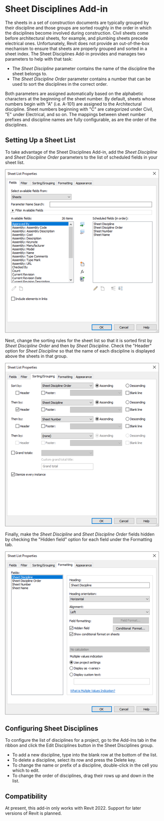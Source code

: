# Sheet Disciplines Add-in

The sheets in a set of construction documents are typically grouped by their discipline and those groups are sorted roughly in the order in which the disciplines become involved during construction. Civil sheets come before architectural sheets, for example, and plumbing sheets precede electrical ones. Unfortunately, Revit does not provide an out-of-the-box mechanism to ensure that sheets are properly grouped and sorted in a sheet index. The Sheet Disciplines Add-in provides and manages two parameters to help with that task:

- The *Sheet Discipline* parameter contains the name of the discipline the sheet belongs to.
- The *Sheet Discipline Order* parameter contains a number that can be used to sort the disciplines in the correct order.

Both parameters are assigned automatically based on the alphabetic characters at the beginning of the sheet number. By default, sheets whose numbers begin with "A" (i.e. A-101) are assigned to the Architectural discipline. Sheet numbers beginning with "C" are categorized under Civil, "E" under Electrical, and so on. The mappings between sheet number prefixes and discipline names are fully configurable, as are the order of the disciplines.


## Setting Up a Sheet List

To take advantage of the Sheet Disciplines Add-in, add the *Sheet Discipline* and *Sheet Discipline Order* parameters to the list of scheduled fields in your sheet list.

![The Fields tab of the Sheet List Properties dialog](images/sheetlist_fields.png)

Next, change the sorting rules for the sheet list so that it is sorted first by *Sheet Discipline Order* and then by *Sheet Discipline*. Check the "Header" option for *Sheet Discipline* so that the name of each discipline is displayed above the sheets in that group.

![The Sorting/Grouping tab of the Sheet List Properties dialog](images/sheetlist_sorting_grouping.png)

Finally, make the *Sheet Discipline* and *Sheet Discipline Order* fields hidden by checking the "Hidden field" option for each field under the Formatting tab.

![The Sorting/Grouping tab of the Sheet List Properties dialog](images/sheetlist_formatting.png)


## Configuring Sheet Disciplines

To configure the list of disciplines for a project, go to the Add-Ins tab in the ribbon and click the Edit Disciplines button in the Sheet Disciplines group.

- To add a new discipline, type into the blank row at the bottom of the list.
- To delete a discipline, select its row and press the Delete key.
- To change the name or prefix of a discipline, double-click in the cell you which to edit.
- To change the order of disciplines, drag their rows up and down in the list.



## Compatibility

At present, this add-in only works with Revit 2022. Support for later versions of Revit is planned.
